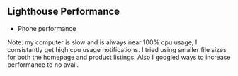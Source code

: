 ## Lighthouse Performance

- Phone performance

Note: my computer is slow and is always near 100% cpu usage, I consistantly get high cpu usage notifications. I tried using smaller file sizes for both the homepage and product listings. Also I googled ways to increase performance to no avail. 